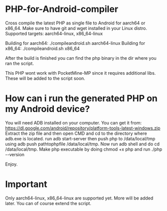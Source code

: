 # PHP-for-Android-compiler
Cross compile the latest PHP as single file to Android for aarch64 or x86_64. Make sure to have git and wget installed in your Linux distro. 
Supported targets: aarch64-linux, x86_64-linux

Building for aarch64: ./compileandroid.sh aarch64-linux
Building for x86_64: ./compileandroid.sh x86_64

After the build is finished you can find the php binary in the dir where you ran the script. 

This PHP wont work with PocketMine-MP since it requires additional libs. These will be added to the script soon.


# How can i run the generated PHP on my Android device?
You will need ADB installed on your computer. You can get it from: https://dl.google.com/android/repository/platform-tools-latest-windows.zip
Extract the zip file and then open CMD and cd to the directory where adb.exe is located.
run adb start-server then push php to /data/local/tmp using adb push pathtophpfile /data/local/tmp.
Now run adb shell and do cd /data/local/tmp. Make php executable by doing chmod +x php and run ./php --version

Enjoy.

# Important
Only aarch64-linux, x86_64-linux are supported yet. More will be added later. You can of course extend the script.
